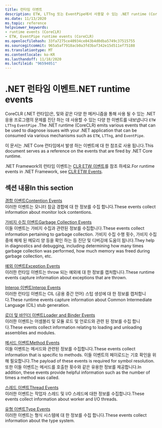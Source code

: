 ```yaml
---
title: 런타임 이벤트
description: ETW, LTTng 또는 EventPipe에서 사용할 수 있는 .NET runtime (CoreCLR)에서 내보낸 진단 이벤트를 검토 합니다.
ms.date: 11/13/2020
ms.topic: reference
helpviewer_keywords:
- runtime events (CoreCLR)
- ETW, EventPipe runtime events (CoreCLR)
ms.openlocfilehash: 33fa7275ce40934ce043b4d0dba5749c37515755
ms.sourcegitcommit: 965a5af7918acb0a3fd3baf342e15d511ef75188
ms.translationtype: MT
ms.contentlocale: ko-KR
ms.lasthandoff: 11/18/2020
ms.locfileid: "96594051"
---
```

# <a name="net-runtime-events"></a><span data-ttu-id="da870-103">.NET 런타임 이벤트</span><span class="sxs-lookup"><span data-stu-id="da870-103">.NET runtime events</span></span>

<span data-ttu-id="da870-104">CoreCLR (.NET 런타임)은, 및와 같은 다양 한 메커니즘을 통해 사용 될 수 있는 .NET 응용 프로그램의 문제를 진단 하는 데 사용할 수 있는 다양 한 이벤트를 내보냅니다 `ETW` `LTTng` `EventPipe` .</span><span class="sxs-lookup"><span data-stu-id="da870-104">The .NET runtime (CoreCLR) emits various events that can be used to diagnose issues with your .NET application that can be consumed via various mechanisms such as `ETW`, `LTTng`, and `EventPipe`.</span></span>

<span data-ttu-id="da870-105">이 문서는 .NET Core 런타임에서 발생 하는 이벤트에 대 한 참조로 사용 됩니다.</span><span class="sxs-lookup"><span data-stu-id="da870-105">This document serves as a reference on the events that are fired by .NET Core runtime.</span></span>

<span data-ttu-id="da870-106">.NET Framework의 런타임 이벤트는 [CLR ETW 이벤트](../../framework/performance/clr-etw-events.md)를 참조 하세요.</span><span class="sxs-lookup"><span data-stu-id="da870-106">For runtime events in .NET Framework, see [CLR ETW Events](../../framework/performance/clr-etw-events.md).</span></span>

## <a name="in-this-section"></a><span data-ttu-id="da870-107">섹션 내용</span><span class="sxs-lookup"><span data-stu-id="da870-107">In this section</span></span>

<span data-ttu-id="da870-108">[경합 이벤트](runtime-contention-events.md)</span><span class="sxs-lookup"><span data-stu-id="da870-108">[Contention Events](runtime-contention-events.md)</span></span>\
<span data-ttu-id="da870-109">이러한 이벤트는 모니터 잠금 경합에 대 한 정보를 수집 합니다.</span><span class="sxs-lookup"><span data-stu-id="da870-109">These events collect information about monitor lock contentions.</span></span>

<span data-ttu-id="da870-110">[가비지 수집 이벤트](runtime-garbage-collection-events.md)</span><span class="sxs-lookup"><span data-stu-id="da870-110">[Garbage Collection Events](runtime-garbage-collection-events.md)</span></span>\
<span data-ttu-id="da870-111">이들 이벤트는 가비지 수집과 관련된 정보를 수집합니다.</span><span class="sxs-lookup"><span data-stu-id="da870-111">These events collect information pertaining to garbage collection.</span></span> <span data-ttu-id="da870-112">가비지 수집 수행 횟수, 가비지 수집 중에 해제 된 메모리 양 등을 확인 하는 등 진단 및 디버깅에 도움이 됩니다.</span><span class="sxs-lookup"><span data-stu-id="da870-112">They help in diagnostics and debugging, including determining how many times garbage collection was performed, how much memory was freed during garbage collection, etc.</span></span>

<span data-ttu-id="da870-113">[예외 이벤트](runtime-exception-events.md)</span><span class="sxs-lookup"><span data-stu-id="da870-113">[Exception Events](runtime-exception-events.md)</span></span>\
<span data-ttu-id="da870-114">이러한 런타임 이벤트는 throw 되는 예외에 대 한 정보를 캡처합니다.</span><span class="sxs-lookup"><span data-stu-id="da870-114">These runtime events capture information about exceptions that are thrown.</span></span>

<span data-ttu-id="da870-115">[Interop 이벤트](runtime-interop-events.md)</span><span class="sxs-lookup"><span data-stu-id="da870-115">[Interop Events](runtime-interop-events.md)</span></span>\
<span data-ttu-id="da870-116">이러한 런타임 이벤트는 CIL (공용 중간 언어) 스텁 생성에 대 한 정보를 캡처합니다.</span><span class="sxs-lookup"><span data-stu-id="da870-116">These runtime events capture information about Common Intermediate Language (CIL) stub generation.</span></span>

<span data-ttu-id="da870-117">[로더 및 바인더 이벤트](runtime-loader-binder-events.md)</span><span class="sxs-lookup"><span data-stu-id="da870-117">[Loader and Binder Events](runtime-loader-binder-events.md)</span></span>\
<span data-ttu-id="da870-118">이러한 이벤트는 어셈블리 및 모듈 로드 및 언로드와 관련 된 정보를 수집 합니다.</span><span class="sxs-lookup"><span data-stu-id="da870-118">These events collect information relating to loading and unloading assemblies and modules.</span></span>

<span data-ttu-id="da870-119">[메서드 이벤트](runtime-method-events.md)</span><span class="sxs-lookup"><span data-stu-id="da870-119">[Method Events](runtime-method-events.md)</span></span>\
<span data-ttu-id="da870-120">이들 이벤트는 메서드와 관련된 정보를 수집합니다.</span><span class="sxs-lookup"><span data-stu-id="da870-120">These events collect information that is specific to methods.</span></span> <span data-ttu-id="da870-121">이들 이벤트의 페이로드는 기호 확인을 위해 필요합니다.</span><span class="sxs-lookup"><span data-stu-id="da870-121">The payload of these events is required for symbol resolution.</span></span> <span data-ttu-id="da870-122">또한 이들 이벤트는 메서드를 호출한 횟수와 같은 유용한 정보를 제공합니다.</span><span class="sxs-lookup"><span data-stu-id="da870-122">In addition, these events provide helpful information such as the number of times a method was called.</span></span>

<span data-ttu-id="da870-123">[스레드 이벤트](runtime-thread-events.md)</span><span class="sxs-lookup"><span data-stu-id="da870-123">[Thread Events](runtime-thread-events.md)</span></span>\
<span data-ttu-id="da870-124">이러한 이벤트는 작업자 스레드 및 I/O 스레드에 대한 정보를 수집합니다.</span><span class="sxs-lookup"><span data-stu-id="da870-124">These events collect information about worker and I/O threads.</span></span>

<span data-ttu-id="da870-125">[유형 이벤트](runtime-type-events.md)</span><span class="sxs-lookup"><span data-stu-id="da870-125">[Type Events](runtime-type-events.md)</span></span>\
<span data-ttu-id="da870-126">이러한 이벤트는 형식 시스템에 대 한 정보를 수집 합니다.</span><span class="sxs-lookup"><span data-stu-id="da870-126">These events collect information about the type system.</span></span>
